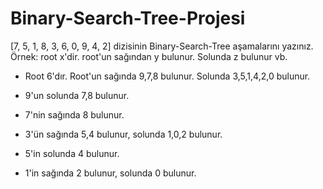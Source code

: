 # Binary-Search-Tree-Projesi

[7, 5, 1, 8, 3, 6, 0, 9, 4, 2] dizisinin Binary-Search-Tree aşamalarını yazınız.
Örnek: root x'dir. root'un sağından y bulunur. Solunda z bulunur vb.
* Root 6'dır. Root'un sağında 9,7,8 bulunur. Solunda 3,5,1,4,2,0 bulunur.

* 9'un solunda 7,8 bulunur.
* 7'nin sağında 8 bulunur.

* 3'ün sağında 5,4 bulunur, solunda 1,0,2 bulunur.
* 5'in solunda 4 bulunur.
* 1'in sağında 2 bulunur, solunda 0 bulunur.
